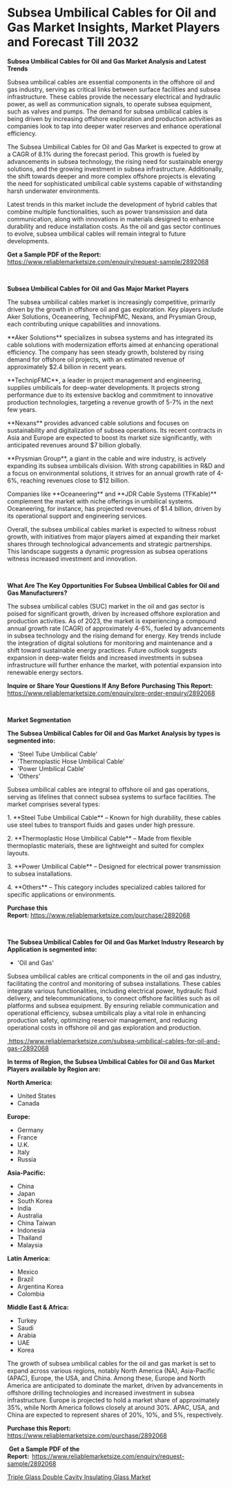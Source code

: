 <p><h1>Subsea Umbilical Cables for Oil and Gas Market Insights, Market Players and Forecast Till 2032</h1></p><p><strong>Subsea Umbilical Cables for Oil and Gas Market Analysis and Latest Trends</strong></p>
<p><p>Subsea umbilical cables are essential components in the offshore oil and gas industry, serving as critical links between surface facilities and subsea infrastructure. These cables provide the necessary electrical and hydraulic power, as well as communication signals, to operate subsea equipment, such as valves and pumps. The demand for subsea umbilical cables is being driven by increasing offshore exploration and production activities as companies look to tap into deeper water reserves and enhance operational efficiency.</p><p>The Subsea Umbilical Cables for Oil and Gas Market is expected to grow at a CAGR of 8.1% during the forecast period. This growth is fueled by advancements in subsea technology, the rising need for sustainable energy solutions, and the growing investment in subsea infrastructure. Additionally, the shift towards deeper and more complex offshore projects is elevating the need for sophisticated umbilical cable systems capable of withstanding harsh underwater environments.</p><p>Latest trends in this market include the development of hybrid cables that combine multiple functionalities, such as power transmission and data communication, along with innovations in materials designed to enhance durability and reduce installation costs. As the oil and gas sector continues to evolve, subsea umbilical cables will remain integral to future developments.</p></p>
<p><strong>Get a Sample PDF of the Report:&nbsp;</strong> <a href="https://www.reliablemarketsize.com/enquiry/request-sample/2892068?utm_campaign=3129&utm_medium=2&utm_source=Github&utm_content=ia&utm_term=15032025&utm_id=subsea-umbilical-cables-for-oil-and-gas">https://www.reliablemarketsize.com/enquiry/request-sample/2892068</a></p>
<p>&nbsp;</p>
<p><strong>Subsea Umbilical Cables for Oil and Gas Major Market Players</strong></p>
<p><p>The subsea umbilical cables market is increasingly competitive, primarily driven by the growth in offshore oil and gas exploration. Key players include Aker Solutions, Oceaneering, TechnipFMC, Nexans, and Prysmian Group, each contributing unique capabilities and innovations.</p><p>**Aker Solutions** specializes in subsea systems and has integrated its cable solutions with modernization efforts aimed at enhancing operational efficiency. The company has seen steady growth, bolstered by rising demand for offshore oil projects, with an estimated revenue of approximately $2.4 billion in recent years.</p><p>**TechnipFMC**, a leader in project management and engineering, supplies umbilicals for deep-water developments. It projects strong performance due to its extensive backlog and commitment to innovative production technologies, targeting a revenue growth of 5-7% in the next few years.</p><p>**Nexans** provides advanced cable solutions and focuses on sustainability and digitalization of subsea operations. Its recent contracts in Asia and Europe are expected to boost its market size significantly, with anticipated revenues around $7 billion globally.</p><p>**Prysmian Group**, a giant in the cable and wire industry, is actively expanding its subsea umbilicals division. With strong capabilities in R&D and a focus on environmental solutions, it strives for an annual growth rate of 4-6%, reaching revenues close to $12 billion.</p><p>Companies like **Oceaneering** and **JDR Cable Systems (TFKable)** complement the market with niche offerings in umbilical systems. Oceaneering, for instance, has projected revenues of $1.4 billion, driven by its operational support and engineering services.</p><p>Overall, the subsea umbilical cables market is expected to witness robust growth, with initiatives from major players aimed at expanding their market shares through technological advancements and strategic partnerships. This landscape suggests a dynamic progression as subsea operations witness increased investment and innovation.</p></p>
<p>&nbsp;</p>
<p><strong>What Are The Key Opportunities For Subsea Umbilical Cables for Oil and Gas Manufacturers?</strong></p>
<p><p>The subsea umbilical cables (SUC) market in the oil and gas sector is poised for significant growth, driven by increased offshore exploration and production activities. As of 2023, the market is experiencing a compound annual growth rate (CAGR) of approximately 4-6%, fueled by advancements in subsea technology and the rising demand for energy. Key trends include the integration of digital solutions for monitoring and maintenance and a shift toward sustainable energy practices. Future outlook suggests expansion in deep-water fields and increased investments in subsea infrastructure will further enhance the market, with potential expansion into renewable energy sectors.</p></p>
<p><strong>Inquire or Share Your Questions If Any Before Purchasing This Report:</strong> <a href="https://www.reliablemarketsize.com/enquiry/pre-order-enquiry/2892068?utm_campaign=3129&utm_medium=2&utm_source=Github&utm_content=ia&utm_term=15032025&utm_id=subsea-umbilical-cables-for-oil-and-gas">https://www.reliablemarketsize.com/enquiry/pre-order-enquiry/2892068</a></p>
<p>&nbsp;</p>
<p><strong>Market Segmentation</strong></p>
<p><strong>The Subsea Umbilical Cables for Oil and Gas Market Analysis by types is segmented into:</strong></p>
<p><ul><li>'Steel Tube Umbilical Cable'</li><li>'Thermoplastic Hose Umbilical Cable'</li><li>'Power Umbilical Cable'</li><li>'Others'</li></ul></p>
<p><p>Subsea umbilical cables are integral to offshore oil and gas operations, serving as lifelines that connect subsea systems to surface facilities. The market comprises several types: </p><p>1. **Steel Tube Umbilical Cable** – Known for high durability, these cables use steel tubes to transport fluids and gases under high pressure.</p><p>2. **Thermoplastic Hose Umbilical Cable** – Made from flexible thermoplastic materials, these are lightweight and suited for complex layouts.</p><p>3. **Power Umbilical Cable** – Designed for electrical power transmission to subsea installations.</p><p>4. **Others** – This category includes specialized cables tailored for specific applications or environments.</p></p>
<p><strong>Purchase this Report:&nbsp;</strong><a href="https://www.reliablemarketsize.com/purchase/2892068?utm_campaign=3129&utm_medium=2&utm_source=Github&utm_content=ia&utm_term=15032025&utm_id=subsea-umbilical-cables-for-oil-and-gas">https://www.reliablemarketsize.com/purchase/2892068</a></p>
<p>&nbsp;</p>
<p><strong>The Subsea Umbilical Cables for Oil and Gas Market Industry Research by Application is segmented into:</strong></p>
<p><ul><li>'Oil and Gas'</li></ul></p>
<p><p>Subsea umbilical cables are critical components in the oil and gas industry, facilitating the control and monitoring of subsea installations. These cables integrate various functionalities, including electrical power, hydraulic fluid delivery, and telecommunications, to connect offshore facilities such as oil platforms and subsea equipment. By ensuring reliable communication and operational efficiency, subsea umbilicals play a vital role in enhancing production safety, optimizing reservoir management, and reducing operational costs in offshore oil and gas exploration and production.</p></p>
<p><a href="https://www.reliablemarketsize.com/subsea-umbilical-cables-for-oil-and-gas-r2892068?utm_campaign=3129&utm_medium=2&utm_source=Github&utm_content=ia&utm_term=15032025&utm_id=subsea-umbilical-cables-for-oil-and-gas">&nbsp;https://www.reliablemarketsize.com/subsea-umbilical-cables-for-oil-and-gas-r2892068</a></p>
<p><strong>In terms of Region, the Subsea Umbilical Cables for Oil and Gas Market Players available by Region are:</strong></p>
<p>
    <p> <strong> North America: </strong>
        <ul>
            <li>United States</li>
            <li>Canada</li>
        </ul>
        </p> 
    <p> <strong> Europe: </strong>
        <ul>
            <li>Germany</li>
            <li>France</li>
            <li>U.K.</li>
            <li>Italy</li>
            <li>Russia</li>
        </ul>
        </p> 
    <p> <strong> Asia-Pacific: </strong>
        <ul>
            <li>China</li>
            <li>Japan</li>
            <li>South Korea</li>
            <li>India</li>
            <li>Australia</li>
            <li>China Taiwan</li>
            <li>Indonesia</li>
            <li>Thailand</li>
            <li>Malaysia</li>
        </ul>
        </p> 
    <p> <strong> Latin America: </strong>
        <ul>
            <li>Mexico</li>
            <li>Brazil</li>
            <li>Argentina Korea</li>
            <li>Colombia</li>
        </ul>
        </p> 
    <p> <strong> Middle East & Africa: </strong>
        <ul>
            <li>Turkey</li>
            <li>Saudi</li>
            <li>Arabia</li>
            <li>UAE</li>
            <li>Korea</li>
        </ul>
    </p>
    </p>
<p><p>The growth of subsea umbilical cables for the oil and gas market is set to expand across various regions, notably North America (NA), Asia-Pacific (APAC), Europe, the USA, and China. Among these, Europe and North America are anticipated to dominate the market, driven by advancements in offshore drilling technologies and increased investment in subsea infrastructure. Europe is projected to hold a market share of approximately 35%, while North America follows closely at around 30%. APAC, USA, and China are expected to represent shares of 20%, 10%, and 5%, respectively.</p></p>
<p><strong>Purchase this Report: </strong><a href="https://www.reliablemarketsize.com/purchase/2892068?utm_campaign=3129&utm_medium=2&utm_source=Github&utm_content=ia&utm_term=15032025&utm_id=subsea-umbilical-cables-for-oil-and-gas">https://www.reliablemarketsize.com/purchase/2892068</a></p>
<p>&nbsp;<strong>Get a Sample PDF of the Report:&nbsp;&nbsp;</strong><a href="https://www.reliablemarketsize.com/enquiry/request-sample/2892068?utm_campaign=3129&utm_medium=2&utm_source=Github&utm_content=ia&utm_term=15032025&utm_id=subsea-umbilical-cables-for-oil-and-gas">https://www.reliablemarketsize.com/enquiry/request-sample/2892068</a></p>
<p><strong></strong></p>
<p><p><a href="https://github.com/lalolatiot/Market-Research-Report-List-1/blob/main/triple-glass-double-cavity-insulating-glass-market.md?utm_campaign=3129&utm_medium=2&utm_source=Github&utm_content=ia&utm_term=15032025&utm_id=subsea-umbilical-cables-for-oil-and-gas">Triple Glass Double Cavity Insulating Glass Market</a></p></p>